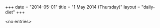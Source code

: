 +++
date = "2014-05-01"
title = "1 May 2014 (Thursday)"
layout = "daily-diet"
+++

<p>&lt;no entries&gt;</p>